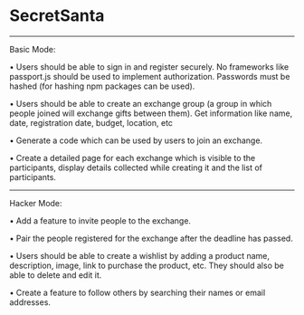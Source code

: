 # SecretSanta

---------------------------------------------------------------------------------------------------------------

Basic Mode:

• Users should be able to sign in and register securely. No frameworks like passport.js should be used to implement authorization. Passwords must be hashed (for hashing npm packages can be used).

• Users should be able to create an exchange group (a group in which people joined will exchange gifts between them). Get information like name, date, registration date, budget, location, etc

• Generate a code which can be used by users to join an exchange.

• Create a detailed page for each exchange which is visible to the participants, display details collected while creating it and the list of participants.

---------------------------------------------------------------------------------------------------------------

Hacker Mode:

• Add a feature to invite people to the exchange.

• Pair the people registered for the exchange after the deadline has passed.

• Users should be able to create a wishlist by adding a product name, description, image, link to purchase the product, etc. They should also be able to delete and edit it.

• Create a feature to follow others by searching their names or email addresses.

